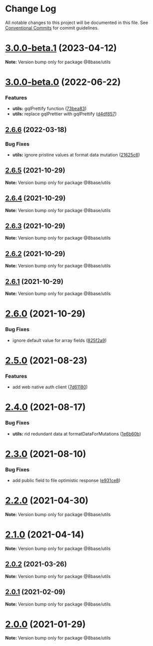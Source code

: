 # Change Log

All notable changes to this project will be documented in this file.
See [Conventional Commits](https://conventionalcommits.org) for commit guidelines.

# [3.0.0-beta.1](https://github.com/8base/sdk/compare/v3.0.0-beta.0...v3.0.0-beta.1) (2023-04-12)

**Note:** Version bump only for package @8base/utils





# [3.0.0-beta.0](https://github.com/8base/sdk/compare/v2.6.6...v3.0.0-beta.0) (2022-06-22)


### Features

* **utils:** gqlPrettify function ([73bea83](https://github.com/8base/sdk/commit/73bea833b00285a39e7d4de0d115c4dee5f1e6ee))
* **utils:** replace gqlPrettier with gqlPrettify ([d4df857](https://github.com/8base/sdk/commit/d4df8572e5045e76507e1c439b59cdd5121ad470))





## [2.6.6](https://github.com/8base/sdk/compare/v2.6.5...v2.6.6) (2022-03-18)


### Bug Fixes

* **utils:** ignore pristine values at format data mutation ([21625c6](https://github.com/8base/sdk/commit/21625c687069903436a69451b4e214e9b3332ed4))





## [2.6.5](https://github.com/8base/sdk/compare/v2.6.4...v2.6.5) (2021-10-29)

**Note:** Version bump only for package @8base/utils





## [2.6.4](https://github.com/8base/sdk/compare/v2.6.3...v2.6.4) (2021-10-29)

**Note:** Version bump only for package @8base/utils





## [2.6.3](https://github.com/8base/sdk/compare/v2.6.2...v2.6.3) (2021-10-29)

**Note:** Version bump only for package @8base/utils





## [2.6.2](https://github.com/8base/sdk/compare/v2.6.1...v2.6.2) (2021-10-29)

**Note:** Version bump only for package @8base/utils





## [2.6.1](https://github.com/8base/sdk/compare/v2.6.0...v2.6.1) (2021-10-29)

**Note:** Version bump only for package @8base/utils





# [2.6.0](https://github.com/8base/sdk/compare/v2.5.2...v2.6.0) (2021-10-29)


### Bug Fixes

* ignore default value for array fields ([825f2a9](https://github.com/8base/sdk/commit/825f2a9))





# [2.5.0](https://github.com/8base/sdk/compare/v2.4.0...v2.5.0) (2021-08-23)


### Features

* add web native auth client ([7d61180](https://github.com/8base/sdk/commit/7d61180086bb8cb6adde65e0930f220a715b8a4f))





# [2.4.0](https://github.com/8base/sdk/compare/v2.3.0...v2.4.0) (2021-08-17)


### Bug Fixes

* **utils:** rid redundant data at formatDataForMutations ([1e6b60b](https://github.com/8base/sdk/commit/1e6b60b0a22a75aee22f247401323dc87340775d))





# [2.3.0](https://github.com/8base/sdk/compare/v2.2.0...v2.3.0) (2021-08-10)


### Bug Fixes

* add public field to file optimistic response ([e931ce8](https://github.com/8base/sdk/commit/e931ce8))





# [2.2.0](https://github.com/8base/sdk/compare/v2.1.0...v2.2.0) (2021-04-30)

**Note:** Version bump only for package @8base/utils





# [2.1.0](https://github.com/8base/sdk/compare/v2.0.2...v2.1.0) (2021-04-14)

**Note:** Version bump only for package @8base/utils





## [2.0.2](https://github.com/8base/sdk/compare/v2.0.1...v2.0.2) (2021-03-26)

**Note:** Version bump only for package @8base/utils





## [2.0.1](https://github.com/8base/sdk/compare/v2.0.0...v2.0.1) (2021-02-09)

**Note:** Version bump only for package @8base/utils





# [2.0.0](https://github.com/8base/sdk/compare/v1.4.1...v2.0.0) (2021-01-29)

**Note:** Version bump only for package @8base/utils
